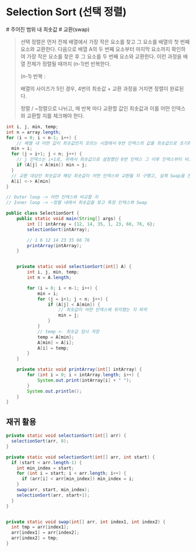 # Selection Sort (선택 정렬)

\# 주어진 범위 내 최솟값 # 교환(swap)

> 선택 정렬은 먼저 전체 배열에서 가장 작은 요소를 찾고 그 요소를 배열의 첫 번째 요소와 교환한다. 다음으로 배열 A의 두 번째 요소부터 마지막 요소까지 확인하여 가장 작은 요소를 찾은 후 그 요소를 두 번째 요소와 교환한다. 이런 과정을 배열 전체가 정렬될 때까지 (n-1)번 반복한다. 
>
> (n-1) 반복 :
>
> 배열의 사이즈가 5인 경우, 4번의 최솟값 + 교환 과정을 거치면 정렬이 완료된다. 
>
> 정렬 / ~정렬으로 나뉘고, 매 반복 마다 교환할 값인 최솟값과 이를 어떤 인덱스와 교환할 지를 체크해야 한다.

```java
int i, j, min, temp;
int n = array.length;
for (i = 0; i < n-1; i++) {
	// 배열 내 어떤 값이 최솟값인지 모르는 시점에서 0번 인덱스의 값을 최솟값으로 초기화
  min = i; 
  for (j = i+1; j < n; j++) { 
    // j 인덱스는 i+1로, 위에서 최솟값으로 설정했던 0번 인덱스 그 이후 인덱스부터 비교하기 위함 
    if (A[j] < A[min]) min = j; 
  }
  // 교환 대상인 최솟값과 해당 최솟값이 어떤 인덱스와 교환될 지 구했고, 실제 Swap을 진행 
  A[i] <-> A[min]
}

// Outer loop -> 어떤 인덱스와 비교할 지 
// Inner loop -> ~정렬 내에서 최솟값을 찾고 특정 인덱스와 Swap 
```

```java
public class SelectionSort {
    public static void main(String[] args) {
        int [] intArray = {12, 14, 35, 1, 23, 66, 76, 6};
        selectionSort(intArray);

        // 1 6 12 14 23 35 66 76
        printArray(intArray);
    }


    private static void selectionSort(int[] A) {
        int i, j, min, temp;
        int n = A.length;

        for (i = 0; i < n-1; i++) {
            min = i;
            for (j = i+1; j < n; j++) {
                if (A[j] < A[min]) {
                    // 최솟값이 어떤 인덱스에 위치했는 지 파악
                    min = j;
                }
            }
            // temp <- 최솟값 임시 저장
            temp = A[min];
            A[min] = A[i];
            A[i] = temp;
        }
    }

    private static void printArray(int[] intArray) {
        for (int i = 0; i < intArray.length; i++) {
            System.out.print(intArray[i] + " ");
        }
        System.out.println();
    }
}
```

## 재귀 활용 

```java
private static void selectionSort(int[] arr) {
  selectionSort(arr, 0);
}

private static void selectionSort(int[] arr, int start) {  
  if (start < arr.length-1) {
    int min_index = start;
    for (int i = start; i < arr.length; i++) {
      if (arr[i] < arr[min_index]) min_index = i; 
    }
    swap(arr, start, min_index);
    selectionSort(arr, start+1);
  }
}


private static void swap(int[] arr, int index1, int index2) {
  int tmp = arr[index1];
  arr[index1] = arr[index2];
  arr[index2] = tmp;
} 
```

